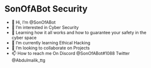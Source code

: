 # SonOfABot Security

- 👋 Hi, I’m @SonOfABot
- 👀 I’m interested in Cyber Security
- 👻 Learning how it all works and how to guarantee your safety in the cyber space
- 🌱 I’m currently learning Ethical Hacking
- 💞️ I’m looking to collaborate on Projects
- 📫 How to reach me On Discord @SonOfABot#1088 Twitter @Abdulmalik_ttg

